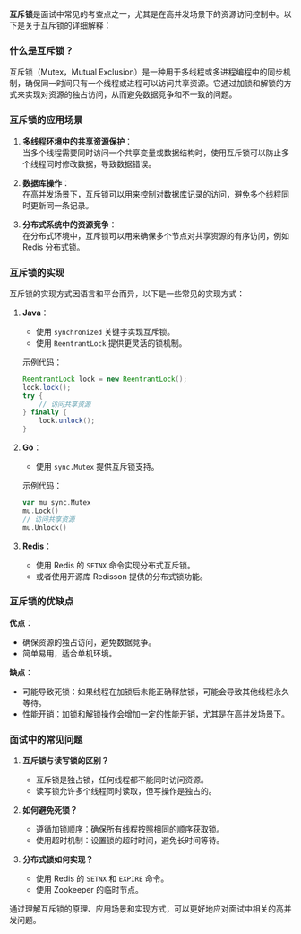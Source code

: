 **互斥锁**是面试中常见的考查点之一，尤其是在高并发场景下的资源访问控制中。以下是关于互斥锁的详细解释：

### 什么是互斥锁？
互斥锁（Mutex，Mutual Exclusion）是一种用于多线程或多进程编程中的同步机制，确保同一时间只有一个线程或进程可以访问共享资源。它通过加锁和解锁的方式来实现对资源的独占访问，从而避免数据竞争和不一致的问题。

### 互斥锁的应用场景
1. **多线程环境中的共享资源保护**：  
   当多个线程需要同时访问一个共享变量或数据结构时，使用互斥锁可以防止多个线程同时修改数据，导致数据错误。
   
2. **数据库操作**：  
   在高并发场景下，互斥锁可以用来控制对数据库记录的访问，避免多个线程同时更新同一条记录。

3. **分布式系统中的资源竞争**：  
   在分布式环境中，互斥锁可以用来确保多个节点对共享资源的有序访问，例如 Redis 分布式锁。

### 互斥锁的实现
互斥锁的实现方式因语言和平台而异，以下是一些常见的实现方式：
1. **Java**：  
   - 使用 `synchronized` 关键字实现互斥锁。
   - 使用 `ReentrantLock` 提供更灵活的锁机制。
   
   示例代码：
   ```java
   ReentrantLock lock = new ReentrantLock();
   lock.lock();
   try {
       // 访问共享资源
   } finally {
       lock.unlock();
   }
   ```

2. **Go**：  
   - 使用 `sync.Mutex` 提供互斥锁支持。
   
   示例代码：
   ```go
   var mu sync.Mutex
   mu.Lock()
   // 访问共享资源
   mu.Unlock()
   ```

3. **Redis**：  
   - 使用 Redis 的 `SETNX` 命令实现分布式互斥锁。
   - 或者使用开源库 Redisson 提供的分布式锁功能。

### 互斥锁的优缺点
**优点**：
- 确保资源的独占访问，避免数据竞争。
- 简单易用，适合单机环境。

**缺点**：
- 可能导致死锁：如果线程在加锁后未能正确释放锁，可能会导致其他线程永久等待。
- 性能开销：加锁和解锁操作会增加一定的性能开销，尤其是在高并发场景下。

### 面试中的常见问题
1. **互斥锁与读写锁的区别？**  
   - 互斥锁是独占锁，任何线程都不能同时访问资源。
   - 读写锁允许多个线程同时读取，但写操作是独占的。

2. **如何避免死锁？**  
   - 遵循加锁顺序：确保所有线程按照相同的顺序获取锁。
   - 使用超时机制：设置锁的超时时间，避免长时间等待。

3. **分布式锁如何实现？**  
   - 使用 Redis 的 `SETNX` 和 `EXPIRE` 命令。
   - 使用 Zookeeper 的临时节点。

通过理解互斥锁的原理、应用场景和实现方式，可以更好地应对面试中相关的高并发问题。